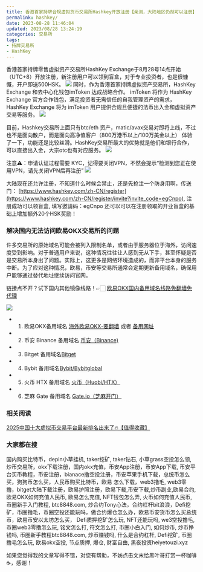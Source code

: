 ```yaml
---
title: 香港首家持牌合规虚拟货币交易所Hashkey开放注册【亲测，大陆地区仍然可以注册】
permalink: hashkey/
date: 2023-08-28 11:46:04
updated: 2023/08/28 13:24:19
categories: 交易所
tags: 
- 持牌交易所
- HashKey
---
```


香港首家持牌零售虚拟资产交易所HashKey Exchange于8月28号14点开始（UTC+8）开放注册，新注册用户可以领到盲盒，对于专业投资者，也是很慷慨，开户即送500HSK。
![](https://ac63e02.webp.li/hashkey001.png)
同时，作为香港首家持牌虚拟资产交易所，HashKey Exchange 和去中心化钱包imToken 达成战略合作。
imToken 将作为 HashKey Exchange 官方合作钱包，满足投资者无需信任的自我管理资产的需求，HashKey Exchange 将为 imToken 用户提供合规且便捷的法币出入金和虚拟资产交易等服务。
![](https://ac63e02.webp.li/hashkey002.png)

目前，Hashkey交易所上面只有btc/eth 资产，matic/avax交易对即将上线，不过也不是面向散户，而是面向高净值客户（800万港币以上/100万美金以上）
体验了一下，功能还是比较丝滑。HashKey交易所最大的优势就是他们和银行合作，可以直接出入金，大宗otc也有对应服务。
![](https://ac63e02.webp.li/hashkey003.png)

注意⚠️：申请认证过程需要 KYC，记得要关闭VPN，不然会提示“检测到您正在使用VPN，请先关闭VPN后再注册”
![](https://ac63e02.webp.li/hashkey004.png)

大陆现在还允许注册，不知道什么时候会禁止，还是先抢注一个防身用啊，传送门：
[https://www.hashkey.com/zh-CN/register](https://www.hashkey.com/zh-CN/register/invite?invite_code=egCnpo), 注册成功可以领盲盒, 填写邀请码：egCnpo 还可以可以在注册领取的开业盲盒的基础上增加额外20个HSK奖励！


### 解决国内无法访问欧易OKX交易所的问题
许多交易所的原始域名可能会被列入限制名单，或者由于服务器位于海外，访问速度受到影响。对于普通用户来说，这种情况往往让人感到无从下手，甚至怀疑是否是交易所本身出了问题。实际上，这更多是网络环境造成的，而非平台本身的服务中断。为了应对这种情况，欧易，币安等交易所通常会定期更新备用域名，确保用户能够通过替代地址继续访问官网。

链接点不开？试下国内其他镜像线路！👉🏻 [欧易OKX国内备用域名线路免翻墙免代理](https://vlink.cc/okxcn)

[![](https://307e939.webp.li/20250812124552161.png)](https://vlink.cc/okxcn)


- 1. 欧易OKX备用域名 [海外欧易OKX-要翻墙](https://www.okx.com/zh-hans/join/76527935) 或者 [备用网址](https://www.chouyi.kim/zh-hans/join/76527935) 
- 2. 币安 Binance 备用域名 [币安（Binance)](https://binanceuz.co/zh-CN/register?ref=36457687)
- 3. Bitget 备用域名[Bitget](https://www.glassgs.com/zh-CN/referral/register?from=referral&clacCode=VRNEYUTR)
- 4. Bybit 备用域名[Bybit/Bybitglobal](https://www.bybitglobal.com/zh-MY/invite/?ref=VMKORMM)
- 5. 火币 HTX 备用域名 [火币（Huobi/HTX）](https://www.htx.com/invite/zh-cn/1f?invite_code=whf45223)
- 6. 芝麻 Gate 备用域名 [Gate.io（芝麻开门）](https://www.gateex.cc/zh/signup?ref_type=103&ref=A1ERAQ)

### 相关阅读
[2025中国十大虚拟币交易平台最新排名出来了🔥【值得收藏】](https://btc8848.com/top-10-exchanges/)


###  大家都在搜
国内购买比特币，depin小草挂机, taker挖矿, taker钻石, 小草grass空投怎么领, 炒币交易所，okx下载注册，国内okx充值，币安App注册，币安App下载, 币安平台买币教程，币安注册，bianace撸空投注册，币安苹果手机下载，总统币怎么买，狗狗币怎么买，人民币购买比特币，欧易 怎么下载，web3撸毛, web3零撸，bitget大陆下载注册，欧易护照注册，欧易下载,币安下载,炒币副业,欧易合约, 欧易OKX如何充值人民币, 欧易怎么充值, NFT钱包怎么弄, 火币如何充值人民币, 币圈新手入门教程, btc8848.com, 炒合约Tony心法，合约杠杆bit浪浪，Defi挖矿，币圈撸毛，币圈空投还能玩吗，做合约爆仓怎么办，欧易币安货币怎么买总统币，欧易币安以太坊怎么买， Defi质押挖矿怎么玩, NFT还能玩吗, we3空投撸毛, 币圈web3零撸怎么玩, 铭文怎么打, 符文怎么打, 币圈小白入门, 如何炒币, 炒币挣钱吗, 币圈新手教程btc8848.com, 炒币赚钱吗, 什么是合约杠杆, Defi挖矿, 币圈撸毛怎么玩, 欧易okx空投, 节点质押, 爆仓, 财富自由, 黑夜投资heiyetouzi.xyz

如果您觉得我的文章写得不错，对您有帮助，不妨点击文末给黑叶哥打赏一杯咖啡☕️，感谢！
